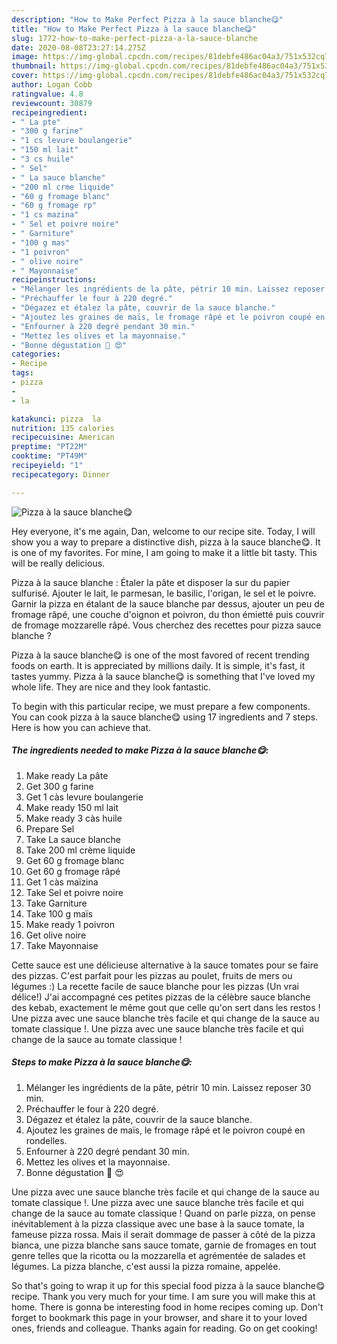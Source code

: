 ```yaml
---
description: "How to Make Perfect Pizza à la sauce blanche😋"
title: "How to Make Perfect Pizza à la sauce blanche😋"
slug: 1772-how-to-make-perfect-pizza-a-la-sauce-blanche
date: 2020-08-08T23:27:14.275Z
image: https://img-global.cpcdn.com/recipes/81debfe486ac04a3/751x532cq70/pizza-a-la-sauce-blanche😋-photo-principale-de-la-recette.jpg
thumbnail: https://img-global.cpcdn.com/recipes/81debfe486ac04a3/751x532cq70/pizza-a-la-sauce-blanche😋-photo-principale-de-la-recette.jpg
cover: https://img-global.cpcdn.com/recipes/81debfe486ac04a3/751x532cq70/pizza-a-la-sauce-blanche😋-photo-principale-de-la-recette.jpg
author: Logan Cobb
ratingvalue: 4.8
reviewcount: 30879
recipeingredient:
- " La pte"
- "300 g farine"
- "1 cs levure boulangerie"
- "150 ml lait"
- "3 cs huile"
- " Sel"
- " La sauce blanche"
- "200 ml crme liquide"
- "60 g fromage blanc"
- "60 g fromage rp"
- "1 cs mazina"
- " Sel et poivre noire"
- " Garniture"
- "100 g mas"
- "1 poivron"
- " olive noire"
- " Mayonnaise"
recipeinstructions:
- "Mélanger les ingrédients de la pâte, pétrir 10 min. Laissez reposer 30 min."
- "Préchauffer le four à 220 degré."
- "Dégazez et étalez la pâte, couvrir de la sauce blanche."
- "Ajoutez les graines de maïs, le fromage râpé et le poivron coupé en rondelles."
- "Enfourner à 220 degré pendant 30 min."
- "Mettez les olives et la mayonnaise."
- "Bonne dégustation 🍕 😍"
categories:
- Recipe
tags:
- pizza
- 
- la

katakunci: pizza  la 
nutrition: 135 calories
recipecuisine: American
preptime: "PT22M"
cooktime: "PT49M"
recipeyield: "1"
recipecategory: Dinner

---
```



![Pizza à la sauce blanche😋](https://img-global.cpcdn.com/recipes/81debfe486ac04a3/751x532cq70/pizza-a-la-sauce-blanche😋-photo-principale-de-la-recette.jpg)

Hey everyone, it's me again, Dan, welcome to our recipe site. Today, I will show you a way to prepare a distinctive dish, pizza à la sauce blanche😋. It is one of my favorites. For mine, I am going to make it a little bit tasty. This will be really delicious.

Pizza à la sauce blanche : Étaler la pâte et disposer la sur du papier sulfurisé. Ajouter le lait, le parmesan, le basilic, l&#39;origan, le sel et le poivre. Garnir la pizza en étalant de la sauce blanche par dessus, ajouter un peu de fromage râpé, une couche d&#39;oignon et poivron, du thon émietté puis couvrir de fromage mozzarelle râpé. Vous cherchez des recettes pour pizza sauce blanche ?

Pizza à la sauce blanche😋 is one of the most favored of recent trending foods on earth. It is appreciated by millions daily. It is simple, it's fast, it tastes yummy. Pizza à la sauce blanche😋 is something that I've loved my whole life. They are nice and they look fantastic.


To begin with this particular recipe, we must prepare a few components. You can cook pizza à la sauce blanche😋 using 17 ingredients and 7 steps. Here is how you can achieve that.

<!--inarticleads1-->

##### The ingredients needed to make Pizza à la sauce blanche😋:

1. Make ready  La pâte
1. Get 300 g farine
1. Get 1 càs levure boulangerie
1. Make ready 150 ml lait
1. Make ready 3 càs huile
1. Prepare  Sel
1. Take  La sauce blanche
1. Take 200 ml crème liquide
1. Get 60 g fromage blanc
1. Get 60 g fromage râpé
1. Get 1 càs maïzina
1. Take  Sel et poivre noire
1. Take  Garniture
1. Take 100 g maïs
1. Make ready 1 poivron
1. Get  olive noire
1. Take  Mayonnaise


Cette sauce est une délicieuse alternative à la sauce tomates pour se faire des pizzas. C&#39;est parfait pour les pizzas au poulet, fruits de mers ou légumes :) La recette facile de sauce blanche pour les pizzas (Un vrai délice!) J&#39;ai accompagné ces petites pizzas de la célèbre sauce blanche des kebab, exactement le même gout que celle qu&#39;on sert dans les restos ! Une pizza avec une sauce blanche très facile et qui change de la sauce au tomate classique !. Une pizza avec une sauce blanche très facile et qui change de la sauce au tomate classique ! 

<!--inarticleads2-->

##### Steps to make Pizza à la sauce blanche😋:

1. Mélanger les ingrédients de la pâte, pétrir 10 min. Laissez reposer 30 min.
1. Préchauffer le four à 220 degré.
1. Dégazez et étalez la pâte, couvrir de la sauce blanche.
1. Ajoutez les graines de maïs, le fromage râpé et le poivron coupé en rondelles.
1. Enfourner à 220 degré pendant 30 min.
1. Mettez les olives et la mayonnaise.
1. Bonne dégustation 🍕 😍


Une pizza avec une sauce blanche très facile et qui change de la sauce au tomate classique !. Une pizza avec une sauce blanche très facile et qui change de la sauce au tomate classique ! Quand on parle pizza, on pense inévitablement à la pizza classique avec une base à la sauce tomate, la fameuse pizza rossa. Mais il serait dommage de passer à côté de la pizza bianca, une pizza blanche sans sauce tomate, garnie de fromages en tout genre telles que la ricotta ou la mozzarella et agrémentée de salades et légumes. La pizza blanche, c&#39;est aussi la pizza romaine, appelée. 

So that's going to wrap it up for this special food pizza à la sauce blanche😋 recipe. Thank you very much for your time. I am sure you will make this at home. There is gonna be interesting food in home recipes coming up. Don't forget to bookmark this page in your browser, and share it to your loved ones, friends and colleague. Thanks again for reading. Go on get cooking!

